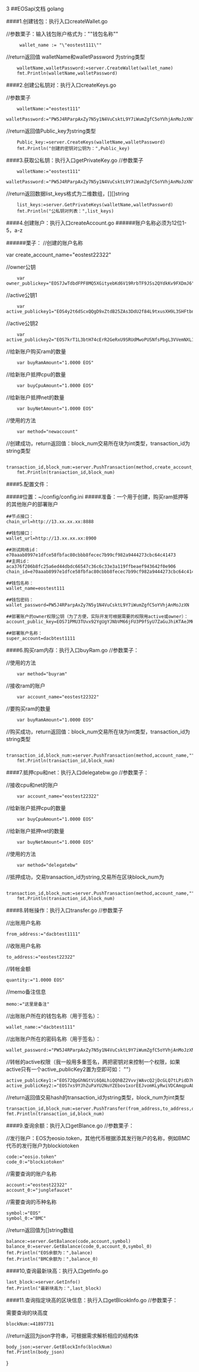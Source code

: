 3
##EOSapi文档 golang

####1.创建钱包：执行入口createWallet.go


//参数栗子：输入钱包账户格式为："\"钱包名称"\"
```	
	 wallet_name := "\"eostest111\""

```
 //return返回值  walletName和walletPassword 为string类型
``` 
    walletName,walletPassword:=server.CreateWallet(wallet_name)
    fmt.Println(walletName,walletPassword)
```



####2.创建公私钥对：执行入口createKeys.go

//参数栗子
```	
	walletName:="eostest111"
	walletPassword:="PW5J4RParpAxZy7N5y1N4VuCsktL9Y7iWumZgfC5oYVhjAnMoJzXN"
```

//return返回值Public_key为string类型
```
	Public_key:=server.CreateKeys(walletName,walletPassword)
	fmt.Println("创建的密钥对公钥为：",Public_key)
```

####3.获取公私钥：执行入口getPrivateKey.go
//参数栗子
```
	walletName:="eostest111"
	walletPassword:="PW5J4RParpAxZy7N5y1N4VuCsktL9Y7iWumZgfC5oYVhjAnMoJzXN"
```
//return返回数据list_keys格式为二维数组，[][]string
```	
	list_keys:=server.GetPrivateKeys(walletName,walletPassword)
	fmt.Println("公私钥对列表：",list_keys)
```

####4.创建账户：执行入口createAccount.go
######账户名称必须为12位1-5，a-z
    
######栗子：
   //创建的账户名称
    	
   
   var create_account_name="eostest22322"
  
    
   //owner公钥
   
    
    	var owner_publickey="EOS7JwTdbdFPF8MQ5XGityebKd6V19RrbTF9JSs2QYdkKv9FXDmJ6"
   
    
   //active公钥1
   
    
    	var active_publickey1="EOS4y2t6dScxQQgD9xZtdB25ZAs3DdU2f84L9txusXH9L3SHFtbna"
    
   //active公钥2
    
    	var active_publickey2="EOS7krT1L3btH74cErR2GeRxU9SRUdMwoPUSNfsPbgL3VVemNXL1F"
   
   //给新账户购买ram的数量
    	
    	var buyRamAmount="1.0000 EOS"
    
   //给新账户抵押cpu的数量
    	
    	var buyCpuAmount="1.0000 EOS"
    
   //给新账户抵押net的数量
    	
    	var buyNetAmount="1.0000 EOS"
    
   //使用的方法
    	
    	var method="newaccount"
    
    
   //创建成功，return返回值：block_num交易所在块为int类型，transaction_id为string类型
    	
    	transaction_id,block_num:=server.PushTransaction(method,create_account_name,owner_publickey,active_publickey1,active_publickey2,buyRamAmount,buyCpuAmount,buyNetAmount)
    	fmt.Println(transaction_id,block_num)
    	
####5.配置文件：

#####位置：~/config/config.ini
#####准备：一个用于创建，购买ram抵押等的其他账户的部署账户
    	
    ##节点接口：
    chain_url=http://13.xx.xx.xx:8888
    
    ##钱包接口：
    wallet_url=http://13.xx.xx.xx:8900
    
    ##测试网络id：e70aaab8997e1dfce58fbfac80cbbb8fecec7b99cf982a9444273cbc64c41473
    ##主网id： aca376f206b8fc25a6ed44dbdc66547c36c6c33e3a119ffbeaef943642f0e906
    chain_id=e70aaab8997e1dfce58fbfac80cbbb8fecec7b99cf982a9444273cbc64c41473
    
    ##钱包名称：
    wallet_name=eostest111
    
    ##钱包密码：
    wallet_password=PW5J4RParpAxZy7N5y1N4VuCsktL9Y7iWumZgfC5oYVhjAnMoJzXN
    
    ##部署账户的owner权限公钥（为了方便，实际开发可根据需要的权限用active或owner）：
    account_public_key=EOS71PMU3TUvx92YgUgYJNbVM66jFU3P9fSyU7ZaGuJhiKTAeJMHp
    
    ##部署账户名称：
    super_account=dacbtest1111	 	
    
    
    
####6.购买ram内存：执行入口buyRam.go
//参数栗子：

//使用的方法
```
	var method="buyram"
```
//接收ram的账户

```
	var account_name="eostest22322"
```

//要购买ram的数量

```
	var buyRamAmount="1.0000 EOS"
```

//购买成功，return返回值：block_num交易所在块为int类型，transaction_id为string类型

```
	transaction_id,block_num:=server.PushTransaction(method,account_name,"","","",buyRamAmount,"","")
	fmt.Println(transaction_id,block_num)    
```    

####7.抵押cpu和net：执行入口delegatebw.go
//参数栗子：

//接收cpu和net的账户
```
	var account_name="eostest22322"
```
//给新账户抵押cpu的数量
```
	var buyCpuAmount="1.0000 EOS"
```
//给新账户抵押net的数量
```	
	var buyNetAmount="1.0000 EOS"
```
//使用的方法
```	
	var method="delegatebw"
```
//抵押成功，交易transaction_id为string,交易所在区块block_num为
```	
	transaction_id,block_num:=server.PushTransaction(method,account_name,"","","","",buyCpuAmount,buyNetAmount)
	fmt.Println(transaction_id,block_num)
```

####8.转帐操作：执行入口transfer.go
//参数栗子

//出账用户名称

	from_address:="dacbtest1111"

//收账用户名称

	to_address:="eostest22322"

//转帐金额

	quantity:="1.0000 EOS"

//memo备注信息

	memo:="这里是备注"

//出账账户所在的钱包名称（用于签名）：

	wallet_name:="dacbtest111"

//出账账户所在的密码名称（用于签名）：

	wallet_password:="PW5J4RParpAxZy7N5y1N4VuCsktL9Y7iWumZgfC5oYVhjAnMoJzXN"

	
//转帐的active权限（我一般用多重签名，两把密钥对来控制一个权限，如果active只有一个active_publicKey2置为空即可如： ""）

	active_publicKey1:="EOS72QpGhNGtVi6QALhiQQhBZ2VvvjWAvcQ2jDcGLQ7tLPidD7KPJ"
	active_publicKey2:="EOS7xs9YJhZuPaYU2NuYZEbov1xorEEJvomKLyRwiVDCAmqpuALm3"



//return返回值交易hash的transaction_id为string类型，block_num为int类型

	transaction_id,block_num:=server.PushTransfer(from_address,to_address,quantity,memo,wallet_name,wallet_password,active_publicKey1,active_publicKey2)
	fmt.Println(transaction_id,block_num)

####9.查询余额：执行入口getBlance.go
//参数栗子：

//发行账户：EOS为eosio.token，其他代币根据添其发行账户的名称，例如BMC代币的发行账户为blockiotoken

	code:="eosio.token"
	code_0:="blockiotoken"

//需要查询的账户名称

	account:="eostest22322"
	account_0:="junglefaucet"

//需要查询的币种名称

    symbol:="EOS"
	symbol_0:="BMC"



//return返回值为[]string数组

	balance:=server.GetBalance(code,account,symbol)
	balance_0:=server.GetBalance(code_0,account_0,symbol_0)
	fmt.Println("EOS余额为：",balance)
	fmt.Println("BMC余额为：",balance_0)
	
####10,查询最新块高：执行入口getInfo.go

	last_block:=server.GetInfo()
	fmt.Println("最新块高为：",last_block)	
	
####11.查询指定块高的区块信息：执行入口getBlcokInfo.go
//参数栗子：

需要查询的块高度

	blockNum:=41897731

//return返回为json字符串，可根据需求解析相应的结构体

	body_json:=server.GetBlockInfo(blockNum)
	fmt.Println(body_json)

}	
	
	
